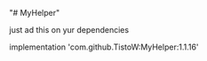"# MyHelper" 


just ad this on yur dependencies

implementation 'com.github.TistoW:MyHelper:1.1.16'
